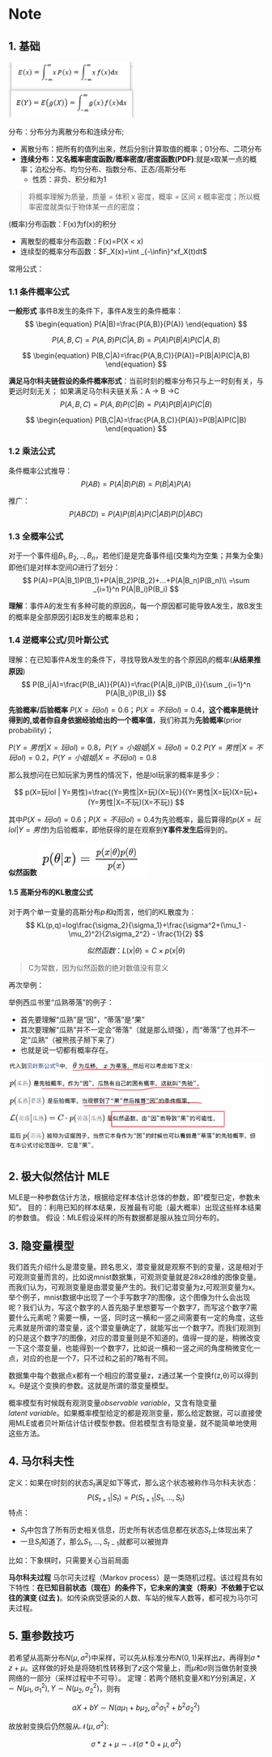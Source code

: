 # Note

## 1. 基础

![图 15](../images/b9ee61e111c6d62e8c598ea7d3dda64a8e9af40c7fad2100014ead46178deb2c.png)  

分布：分布分为离散分布和连续分布;

- 离散分布：把所有的值列出来，然后分别计算取值的概率；01分布、二项分布
- **连续分布：又名概率密度函数/概率密度/密度函数(PDF)**:就是x取某一点的概率；泊松分布、均匀分布、指数分布、正态/高斯分布
  - 性质：非负、积分和为1

> 将概率理解为质量，质量 = 体积 x 密度，概率 = 区间 x 概率密度；所以概率密度就类似于物体某一点的密度；

(概率)分布函数：F(x)为f(x)的积分

- 离散型的概率分布函数：F(x)=P(X < x)
- 连续型的概率分布函数：$F_X(x)=\int _{-\infin}^xf_X(t)dt$

常用公式：

### 1.1 条件概率公式

**一般形式**
事件B发生的条件下，事件A发生的条件概率：
$$
\begin{equation}
P(A|B)=\frac{P(A,B)}{P(A)}
\end{equation}
$$

$$
\begin{equation}
P(A,B,C)=P(A,B)P(C|A,B)=P(A)P(B|A)P(C|A,B)
\end{equation}
$$

$$
\begin{equation}
P(B,C|A)=\frac{P(A,B,C)}{P(A)}=P(B|A)P(C|A,B)
\end{equation}
$$

**满足马尔科夫链假设的条件概率形式**：当前时刻的概率分布只与上一时刻有关，与更远时刻无关；
如果满足马尔科夫链关系：A -> B ->C
$$
\begin{equation}
P(A,B,C) = P(A,B)P(C|B)=P(A)P(B|A)P(C|B)
\end{equation}
$$

$$
\begin{equation}
P(B,C|A)=\frac{P(A,B,C)}{P(A)}=P(B|A)P(C|B)
\end{equation}
$$

### 1.2 乘法公式

条件概率公式推导：
$$
P(AB)=P(A|B)P(B) = P(B|A)P(A)
$$

推广：
$$
P(ABCD)=P(A)P(B|A)P(C|AB)P(D|ABC)
$$

### 1.3 全概率公式

对于一个事件组$B_1,B_2,..,B_n$，若他们是是完备事件组(交集均为空集；并集为全集)即他们是对样本空间$\Omega$进行了划分：
$$
P(A)=P(A|B_1)P(B_1)+P(A|B_2)P(B_2)+...+P(A|B_n)P(B_n)\\
=\sum _{i=1}^n P(A|B_i)P(B_i)
$$

**理解**：事件A的发生有多种可能的原因$B_i$，每一个原因都可能导致A发生，故B发生的概率是全部原因引起B发生的概率总和；

### 1.4 逆概率公式/贝叶斯公式

理解：在已知事件A发生的条件下，寻找导致A发生的各个原因$B_i$的概率(**从结果推原因**)
$$
P(B_i|A)=\frac{P(B_iA)}{P(A)}=\frac{P(A|B_i)P(B_i)}{\sum _{i=1}^n P(A|B_i)P(B_i)}
$$

**先验概率/后验概率**
$P(X=玩lol)=0.6；P(X=不玩lol)=0.4$，**这个概率是统计得到的,或者你自身依据经验给出的一个概率值**，我们称其为**先验概率**(prior probability)；

$P(Y=男性|X=玩lol)=0.8，P(Y=小姐姐|X=玩lol)=0.2$
$P(Y=男性|X=不玩lol)=0.2，P(Y=小姐姐|X=不玩lol)=0.8$

那么我想问在已知玩家为男性的情况下，他是lol玩家的概率是多少：

$$
p(X=玩lol | Y=男性)=\frac{(Y=男性|X=玩)(X=玩)}{(Y=男性|X=玩)(X=玩)+(Y=男性|X=不玩)(X=不玩)}
$$

其中$P(X=玩lol)=0.6；P(X=不玩lol)=0.4$为先验概率，最后算得的$p(X=玩lol | Y=男性)$为后验概率，即他获得的是在观察到**Y事件发生后**得到的。

**似然函数**
![图 3](../images/3c068f84f2e458566f50ff47b3adf980c322629ae06fb6b7c60c1bd79389d03d.png)  

#### 1.5 高斯分布的KL散度公式

对于两个单一变量的高斯分布$p和q$而言，他们的KL散度为：
$$
KL(p,q)=log\frac{\sigma_2}{\sigma_1}+\frac{\sigma^2+(\mu_1 - \mu_2)^2}{2\sigma_2^2} - \frac{1}{2}
$$

$$
似然函数：L(x|\theta)=C \times p(x|\theta)
$$
> C为常数，因为似然函数的绝对数值没有意义

再次举例：

举例西瓜书里“瓜熟蒂落”的例子：

- 首先要理解“瓜熟”是“因”，“蒂落”是“果”
- 其次要理解“瓜熟”并不一定会“蒂落”（就是那么顽强），而“蒂落”了也并不一定“瓜熟”（被熊孩子掰下来了）
- 也就是说一切都有概率存在。

![图 4](../images/f159c86843378a68a57de4ebe738688f268447d9011133c61f25051a479e2eee.png)  

## 2. 极大似然估计 MLE

MLE是一种参数估计方法，根据给定样本估计总体的参数，即“模型已定，参数未知”。
目的：利用已知的样本结果，反推最有可能（最大概率）出现这些样本结果的参数值。
假设：MLE假设采样的所有数据都是服从独立同分布的。

## 3. 隐变量模型

我们首先介绍什么是潜变量。顾名思义，潜变量就是观察不到的变量，这是相对于可观测变量而言的，比如说mnist数据集，可观测变量就是28x28维的图像变量。而我们认为，可观测变量是由潜变量产生的。我们记潜变量为z,可观测变量为x。举个例子，mnist数据中出现了一个手写数字7的图像，这个图像为什么会出现呢？我们认为，写这个数字的人首先脑子里想要写一个数字7，而写这个数字7需要什么元素呢？需要一横，一竖，同时这一横和一竖之间需要有一定的角度，这些元素就是所谓的潜变量，这个潜变量确定了，就能写出一个数字7。而我们观测到的只是这个数字7的图像，对应的潜变量则是不知道的。值得一提的是，稍微改变一下这个潜变量，也能得到一个数字7，比如说一横和一竖之间的角度稍微变化一点，对应的也是一个7，只不过和之前的7略有不同。

数据集中每个数据点x都有一个相应的潜变量z，z通过某一个变换f(z,θ)可以得到x。θ是这个变换的参数。这就是所谓的潜变量模型。

概率模型有时候既有观测变量$observable\ variable$，又含有隐变量$latent\ variable$。如果概率模型给定的都是观测变量，那么给定数据，可以直接使用MLE或者贝叶斯估计估计模型参数。但若模型含有隐变量，就不能简单地使用这些方法。

## 4. 马尔科夫性

定义：如果在t时刻的状态$S_t$满足如下等式，那么这个状态被称作马尔科夫状态：
$$
P(S_{t+1}|S_t) = P(S_{t+1}|S_1,...,S_t)
$$
特点：

- $S_t$中包含了所有历史相关信息，历史所有状态信息都在状态$S_t$上体现出来了
- 一旦$S_t$知道了，那么$S_1,...,S_{t-1}$就都可以被抛弃

比如：下象棋时，只需要关心当前局面

**马尔科夫过程**
马尔可夫过程（Markov process）是一类随机过程。该过程具有如下特性：**在已知目前状态（现在）的条件下，它未来的演变（将来）不依赖于它以往的演变 (过去 )**。如传染病受感染的人数、车站的候车人数等，都可视为马尔可夫过程。

## 5. 重参数技巧

若希望从高斯分布$N(\mu,\sigma^2)$中采样，可以先从标准分布$N(0,1)$采样出$z$，再得到$\sigma *z+\mu$。这样做的好处是将随机性转移到了$z$这个常量上，而$\mu$和$\sigma$则当做仿射变换网络的一部分（采样过程中不可导）。
定理：若两个随机变量$X$和$Y$分别满足，$X\sim N(\mu_1,\sigma_1^2),Y\sim N(\mu_2,\sigma_2^2)$，则有

$$
aX+bY\sim N(a\mu_1+b\mu_2,a^2\sigma_1^2+b^2\sigma_2^2)
$$

故放射变换后仍然服从$\mathcal{N}(\mu, \sigma^2)$:

$$
\sigma * z + \mu \sim \mathcal{N}(\sigma*0+\mu, \sigma ^2)
$$
